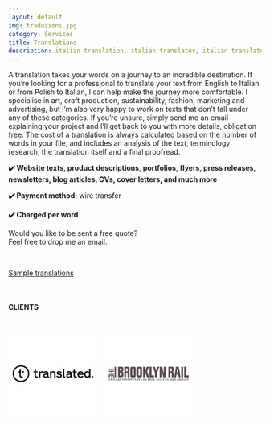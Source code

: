 ```yaml
---
layout: default
img: traduzioni.jpg
category: Services
title: Translations
description: italian translation, italian translator, italian translator in english, english italian translation, translation polish to italian
---
```

<p>
A translation takes your words on a journey to an incredible destination. If you’re looking for a professional to translate your text from English to Italian or from Polish to Italian, I can help make the journey more comfortable. I specialise in art, craft production, sustainability, fashion, marketing and advertising, but I’m also very happy to work on texts that don’t fall under any of these categories. If you’re unsure, simply send me an email explaining your project and I’ll get back to you with more details, obligation free. The cost of a translation is always calculated based on the number of words in your file, and includes an analysis of the text, terminology research, the translation itself and a final proofread.
</p>
<p>
<strong>✔️ Website texts, product descriptions, portfolios, flyers, press releases, newsletters, blog articles, CVs, cover letters, and much more</strong>
</p>
<p>
<strong>✔️ Payment method:</strong> wire transfer
</p>
<p>
<strong>✔️ Charged per word</strong>
</p>
<p>
Would you like to be sent a free quote? 
<br>
Feel free to drop me an email.
</p>
<br>
<p>
<a href="https://www.proz.com/?sp=profile&eid_s=2997713&sp_mode=ctab&tab_id=6989">Sample translations</a>
</p>
<br>
<h4>CLIENTS</h4>
<br> 
<div style="float:left;margin-right:1em;"><img src="../img/Brooklyn Rail.jpg" alt="Brooklyn Rail eng"/>
<div style="float:left;margin-right:1em;"><img src="../img/Translated.jpg" alt="Translated eng"/>
</div> 
<br>
